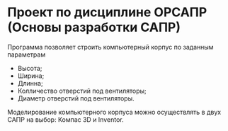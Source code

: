 # Проект по дисциплине ОРСАПР (Основы разработки САПР)
Программа позволяет строить компьютерный корпус по заданным параметрам
* Высота;
* Ширина;
* Длинна;
* Колличество отверстий под вентиляторы;
* Диаметр отверстий под вентиляторы.

Моделирование компьютерного корпуса можно осуществлять в двух САПР на выбор: Компас 3D и Inventor.
